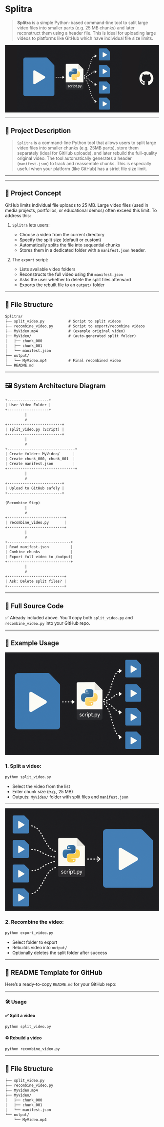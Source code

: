 # Splitra

> **Splitra** is a simple Python-based command-line tool to split large video files into smaller parts (e.g. 25 MB chunks) and later reconstruct them using a header file. This is ideal for uploading large videos to platforms like GitHub which have individual file size limits.

<img src="img/img (1).png">

---

## 📃 Project Description

> `Splitra` is a command-line Python tool that allows users to split large video files into smaller chunks (e.g. 25MB parts), store them separately (ideal for GitHub uploads), and later rebuild the full-quality original video. The tool automatically generates a header (`manifest.json`) to track and reassemble chunks. This is especially useful when your platform (like GitHub) has a strict file size limit.

---

---

## 🧠 Project Concept

GitHub limits individual file uploads to 25 MB. Large video files (used in media projects, portfolios, or educational demos) often exceed this limit. To address this:

1. `Splitra` lets users:

   * Choose a video from the current directory
   * Specify the split size (default or custom)
   * Automatically splits the file into sequential chunks
   * Stores them in a dedicated folder with a `manifest.json` header.

2. The `export` script:

   * Lists available video folders
   * Reconstructs the full video using the `manifest.json`
   * Asks the user whether to delete the split files afterward
   * Exports the rebuilt file to an `output/` folder

---

## 📁 File Structure

```
Splitra/
├── split_video.py           # Script to split videos
├── recombine_video.py       # Script to export/recombine videos
├── MyVideo.mp4              # (example original video)
├── MyVideo/                 # (auto-generated split folder)
│   ├── chunk_000
│   ├── chunk_001
│   └── manifest.json
├── output/
│   └── MyVideo.mp4          # Final recombined video
└── README.md
```

---

## 🖼️ System Architecture Diagram

```
+-------------------+
| User Video Folder |
+-------------------+
         |
         v
+-------------------------+
| split_video.py (Script) |
+-------------------------+
         |
         v
+-------------------------------+
| Create folder: MyVideo/      |
| Create chunk_000, chunk_001  |
| Create manifest.json         |
+-------------------------------+
         |
         v
+-------------------------+
| Upload to GitHub safely |
+-------------------------+

(Recombine Step)
         |
         v
+--------------------------+
| recombine_video.py       |
+--------------------------+
         |
         v
+-----------------------------+
| Read manifest.json          |
| Combine chunks              |
| Export full video to /output|
+-----------------------------+
         |
         v
+--------------------------+
| Ask: Delete split files? |
+--------------------------+
```

---

## 🐍 Full Source Code

✅ Already included above. You'll copy both `split_video.py` and `recombine_video.py` into your GitHub repo.

---

## 🧪 Example Usage

<img src="img/img (2).png">

### 1. Split a video:

```bash
python split_video.py
```

* Select the video from the list
* Enter chunk size (e.g., 25 MB)
* Outputs: `MyVideo/` folder with split files and `manifest.json`

---

<img src="img/img (3).png">

### 2. Recombine the video:

```bash
python export_video.py
```

* Select folder to export
* Rebuilds video into `output/`
* Optionally deletes the split folder after success

---

## 📘 README Template for GitHub

Here’s a ready-to-copy `README.md` for your GitHub repo:

---

### 🛠️ Usage

#### ✅ Split a video

```bash
python split_video.py
```

#### ♻️ Rebuild a video

```bash
python recombine_video.py
```

---

## 🧩 File Structure

```
├── split_video.py
├── recombine_video.py
├── MyVideo.mp4
├── MyVideo/
│   ├── chunk_000
│   ├── chunk_001
│   └── manifest.json
└── output/
    └── MyVideo.mp4
```

